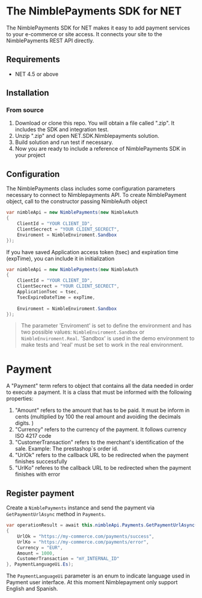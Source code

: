 The NimblePayments SDK for NET
======================

The NimblePayments SDK for NET makes it easy to add payment services to your e-commerce or site access. It connects your site to the NimblePayments REST API directly.

## Requirements

* NET 4.5 or above

## Installation

### From source

1. Download or clone this repo. You will obtain a file called ".zip". It includes the SDK and integration test.
2. Unzip ".zip" and open NET.SDK.Nimblepayments solution.
2. Build solution and run test if necessary.
4. Now you are ready to include a reference of NimblePayments SDK in your project

## Configuration

The NimblePayments class includes some configuration parameters necessary to connect to Nimblepayments API. To create NimblePayment object, call to the constructor passing NimbleAuth object   

```csharp
var nimbleApi = new NimblePayments(new NimbleAuth
{
    ClientId = "YOUR CLIENT_ID",
    ClientSecrect = "YOUR CLIENT_SECRECT",
    Enviroment = NimbleEnviroment.Sandbox
});
```

If you have saved Application access token (tsec) and expiration time (expTime), you can include it in initialization

```csharp
var nimbleApi = new NimblePayments(new NimbleAuth
{
    ClientId = "YOUR CLIENT_ID",
    ClientSecrect = "YOUR CLIENT_SECRECT",
    ApplicationTsec = tsec,
    TsecExpireDateTime = expTime,
    
    Enviroment = NimbleEnviroment.Sandbox
});
```
> The parameter 'Enviroment' is set to define the environment and has two possible values: `NimbleEnviroment.Sandbox` or `NimbleEnviroment.Real`. 'Sandbox' is used in the demo environment to make tests and 'real' must be set to work in the real environment. 

# Payment

A "Payment" term refers to object that contains all the data needed in order to execute a payment. It is a class that must be informed with the following properties:

1. "Amount" refers to the amount that has to be paid. It must be inform in cents (multiplied by 100 the real amount and avoiding the decimals digits. )
2. "Currency" refers to the currency of the payment. It follows currency ISO 4217 code
3. "CustomerTransaction" refers to the merchant's identification of the sale. Example: The prestashop`s order id.
4. "UrlOk" refers to the callback URL to be redirected when the payment finishes successfully
5. "UrlKo" referes to the callback URL to be redirected when the payment finishes with error

## Register payment

Create a `NimblePayments` instance and send the payment via `GetPaymentUrlAsync` method in `Payments`.

```csharp
var operationResult = await this.nimbleApi.Payments.GetPaymentUrlAsync(new Payment
{
    UrlOk = "https://my-commerce.com/payments/success",
    UrlKo = "https://my-commerce.com/payments/error",
    Currency = "EUR",
    Amount = 1000,
    CustomerTransaction = "mY_INTERNAL_ID"
}, PaymentLanguageUi.Es);
```

The `PaymentLanguageUi` parameter is an enum to indicate language used in Payment user interface. At this moment Nimblepayment only support English and Spanish.
